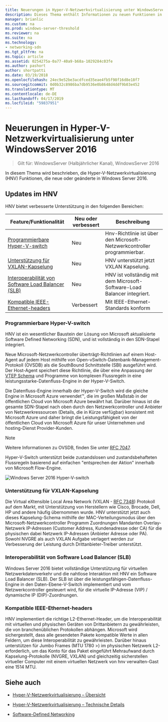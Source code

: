 ```yaml
---
title: Neuerungen in Hyper-V-Netzwerkvirtualisierung unter WindowsServer 2016
description: Dieses Thema enthält Informationen zu neuen Funktionen in Hyper-V-Netzwerkvirtualisierung unter Windows Server 2016
manager: brianlic
ms.custom: na
ms.prod: windows-server-threshold
ms.reviewer: na
ms.suite: na
ms.technology:
- networking-sdn
ms.tgt_pltfrm: na
ms.topic: article
ms.assetid: 0254275a-0a77-40a9-b68a-1029284c03fe
ms.author: pashort
author: shortpatti
ms.date: 03/19/2018
ms.openlocfilehash: 24ec9e52be3acdfced35eae4fb5f98f16d8e18f7
ms.sourcegitcommit: 0d0b32c8986ba7db9536e0b8648d4ddf9b03e452
ms.translationtype: MT
ms.contentlocale: de-DE
ms.lasthandoff: 04/17/2019
ms.locfileid: "59837951"
---
```

# <a name="whats-new-in-hyper-v-network-virtualization-in-windows-server-2016"></a>Neuerungen in Hyper-V-Netzwerkvirtualisierung unter WindowsServer 2016

>Gilt für: WindowsServer (Halbjährlicher Kanal), WindowsServer 2016

In diesem Thema wird beschrieben, die Hyper-V-Netzwerkvirtualisierung (HNV) Funktionen, die neue oder geänderte in Windows Server 2016.  
  
## <a name="BKMK_IPAM2012R2"></a>Updates im HNV  
HNV bietet verbesserte Unterstützung in den folgenden Bereichen:  
  
|Feature/Funktionalität|Neu oder verbessert|Beschreibung|  
|--------------------------|-------------------|---------------|  
|[Programmierbare Hyper-V-switch](../../../sdn/technologies/hyper-v-network-virtualization/../../../sdn/technologies/hyper-v-network-virtualization/../../../sdn/technologies/hyper-v-network-virtualization/../../../sdn/technologies/hyper-v-network-virtualization/whats-new-hyperv-network-virtualization-windows-server.md#SDN)|Neu|Hnv-Richtlinie ist über den Microsoft-Netzwerkcontroller programmierbar.|  
|[Unterstützung für VXLAN-Kapselung](../../../sdn/technologies/hyper-v-network-virtualization/../../../sdn/technologies/hyper-v-network-virtualization/../../../sdn/technologies/hyper-v-network-virtualization/../../../sdn/technologies/hyper-v-network-virtualization/whats-new-hyperv-network-virtualization-windows-server.md#VXLAN)|Neu|HNV unterstützt jetzt VXLAN Kapselung.|  
|[Interoperabilität von Software Load Balancer (SLB)](../../../sdn/technologies/hyper-v-network-virtualization/../../../sdn/technologies/hyper-v-network-virtualization/../../../sdn/technologies/hyper-v-network-virtualization/../../../sdn/technologies/hyper-v-network-virtualization/whats-new-hyperv-network-virtualization-windows-server.md#SLB)|Neu|HNV ist vollständig mit dem Microsoft-Software-Load Balancer integriert.|  
|[Kompatible IEEE-Ethernet-headers](../../../sdn/technologies/hyper-v-network-virtualization/../../../sdn/technologies/hyper-v-network-virtualization/../../../sdn/technologies/hyper-v-network-virtualization/../../../sdn/technologies/hyper-v-network-virtualization/whats-new-hyperv-network-virtualization-windows-server.md#L2)|Verbessert|Mit IEEE-Ethernet-Standards konform|  
  
### <a name="SDN"></a>Programmierbare Hyper-V-switch  
HNV ist ein wesentlicher Baustein der Lösung von Microsoft aktualisierte Software Defined Networking (SDN), und ist vollständig in den SDN-Stapel integriert.  
  
Neue Microsoft-Netzwerkcontroller überträgt-Richtlinien auf einem Host-Agent auf jedem Host mithilfe von Open-vSwitch-Datenbank-Management-Protokoll (OVSDB) als die SouthBound Schnittstelle (SBI) ausgeführt wird. Der Host-Agent speichert diese Richtlinie, die über eine Anpassung der [VTEP Schema](https://github.com/openvswitch/ovs/blob/master/vtep/vtep.ovsschema) und Programme von komplexen Flussregeln in eine leistungsstarke-Datenfluss-Engine in der Hyper-V-Switch.  
  
Die Datenfluss-Engine innerhalb der Hyper-V-Switch wird die gleiche Engine in Microsoft Azure verwendet&trade;, die im großen Maßstab in der öffentlichen Cloud von Microsoft Azure bewährt hat. Darüber hinaus ist die gesamte SDN-Stapel nach oben durch den Netzwerkcontroller und Anbieter von Netzwerkressourcen (Details, die in Kürze verfügbar) konsistent mit Microsoft Azure und daher bringt die Leistungsfähigkeit von der öffentlichen Cloud von Microsoft Azure für unser Unternehmen und hosting-Dienst Provider-Kunden.  
  
> [!NOTE]  
> Weitere Informationen zu OVSDB, finden Sie unter [RFC 7047](https://www.rfc-editor.org/info/rfc7047).  
  
Hyper-V-Switch unterstützt beide zustandslosen und zustandsbehafteten Flussregeln basierend auf einfachen "entsprechen der Aktion" innerhalb von Microsoft Flow-Engine.  
 
![Windows Server 2016 Hyper-V-switch](../../../media/what-s-new-in-hyper-v-network-virtualization-in-windows-server/HNVOverview.png)  
  
### <a name="VXLAN"></a>Unterstützung für VXLAN-Kapselung  
Die Virtual eXtensible Local Area Network (VXLAN - [RFC 7348](https://www.rfc-editor.org/info/rfc7348)) Protokoll auf dem Markt, mit Unterstützung von Herstellern wie Cisco, Brocade, Dell, HP und andere häufig übernommen wurde. HNV unterstützt jetzt auch dieses Kapselung-Schema mithilfe der MAC-Verteilungsmodus über den Microsoft-Netzwerkcontroller Programm Zuordnungen Mandanten Overlay-Netzwerk IP-Adressen (Customer Address, Kundenadresse oder CA) für die physischen dabei Netzwerk IP-Adressen (Anbieter Adresse oder PA). Sowohl NVGRE als auch VXLAN Aufgabe verlagert werden zur Verbesserung der Leistung durch Drittanbieter-Treiber unterstützt.  
  
### <a name="SLB"></a>Interoperabilität von Software Load Balancer (SLB)  
Windows Server 2016 bietet vollständige Unterstützung für virtuellen Netzwerkdatenverkehr und die nahtlose Interaktion mit HNV ein Software Load Balancer (SLB). Der SLB ist über die leistungsfähigen-Datenfluss-Engine in den Daten-Ebene-V-Switch implementiert und vom Netzwerkcontroller gesteuert wird, für die virtuelle IP-Adresse (VIP) / dynamische IP (DIP)-Zuordnungen.  
  
### <a name="L2"></a>Kompatible IEEE-Ethernet-headers  
HNV implementiert die richtige L2-Ethernet-Header, um die Interoperabilität mit virtuellen und physischen Geräten von Drittanbietern zu gewährleisten, die von branchenüblichen Protokollen abhängen. Microsoft wird sichergestellt, dass alle gesendeten Pakete kompatible Werte in allen Feldern, um diese Interoperabilität zu gewährleisten. Darüber hinaus unterstützen für Jumbo Frames (MTU 1780 >) im physischen Netzwerk L2-erforderlich, um das Konto für das Paket eingeführt Mehraufwand durch Kapselung-Protokolle (NVGRE, VXLAN) und gleichzeitig sicherstellen virtueller Computer mit einem virtuellen Netzwerk von hnv verwalten-Gast eine 1514 MTU.  
  
## <a name="see-also"></a>Siehe auch  
  
-   [Hyper-V-Netzwerkvirtualisierung – Übersicht](hyperv-network-virtualization-overview-windows-server.md)  
  
-   [Hyper-V-Netzwerkvirtualisierung – Technische Details](hyperv-network-virtualization-technical-details-windows-server.md)  
  
-   [Software-Defined Networking](../../Software-Defined-Networking--SDN-.md)  
  
